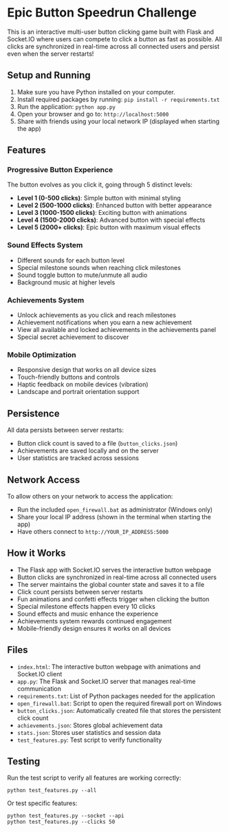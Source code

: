 # Epic Button Speedrun Challenge

This is an interactive multi-user button clicking game built with Flask and Socket.IO where users can compete to click a button as fast as possible. All clicks are synchronized in real-time across all connected users and persist even when the server restarts!

## Setup and Running

1. Make sure you have Python installed on your computer.
2. Install required packages by running: `pip install -r requirements.txt`
3. Run the application: `python app.py`
4. Open your browser and go to: `http://localhost:5000`
5. Share with friends using your local network IP (displayed when starting the app)

## Features

### Progressive Button Experience
The button evolves as you click it, going through 5 distinct levels:
- **Level 1 (0-500 clicks)**: Simple button with minimal styling
- **Level 2 (500-1000 clicks)**: Enhanced button with better appearance
- **Level 3 (1000-1500 clicks)**: Exciting button with animations
- **Level 4 (1500-2000 clicks)**: Advanced button with special effects
- **Level 5 (2000+ clicks)**: Epic button with maximum visual effects

### Sound Effects System
- Different sounds for each button level
- Special milestone sounds when reaching click milestones
- Sound toggle button to mute/unmute all audio
- Background music at higher levels

### Achievements System
- Unlock achievements as you click and reach milestones
- Achievement notifications when you earn a new achievement
- View all available and locked achievements in the achievements panel
- Special secret achievement to discover

### Mobile Optimization
- Responsive design that works on all device sizes
- Touch-friendly buttons and controls
- Haptic feedback on mobile devices (vibration)
- Landscape and portrait orientation support

## Persistence

All data persists between server restarts:
- Button click count is saved to a file (`button_clicks.json`)
- Achievements are saved locally and on the server
- User statistics are tracked across sessions

## Network Access

To allow others on your network to access the application:
- Run the included `open_firewall.bat` as administrator (Windows only)
- Share your local IP address (shown in the terminal when starting the app)
- Have others connect to `http://YOUR_IP_ADDRESS:5000`

## How it Works

- The Flask app with Socket.IO serves the interactive button webpage
- Button clicks are synchronized in real-time across all connected users
- The server maintains the global counter state and saves it to a file
- Click count persists between server restarts
- Fun animations and confetti effects trigger when clicking the button
- Special milestone effects happen every 10 clicks
- Sound effects and music enhance the experience
- Achievements system rewards continued engagement
- Mobile-friendly design ensures it works on all devices

## Files

- `index.html`: The interactive button webpage with animations and Socket.IO client
- `app.py`: The Flask and Socket.IO server that manages real-time communication
- `requirements.txt`: List of Python packages needed for the application
- `open_firewall.bat`: Script to open the required firewall port on Windows
- `button_clicks.json`: Automatically created file that stores the persistent click count
- `achievements.json`: Stores global achievement data
- `stats.json`: Stores user statistics and session data
- `test_features.py`: Test script to verify functionality

## Testing

Run the test script to verify all features are working correctly:
```
python test_features.py --all
```

Or test specific features:
```
python test_features.py --socket --api
python test_features.py --clicks 50
```